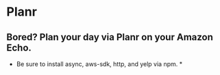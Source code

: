# Planr
## Bored? Plan your day via Planr on your Amazon Echo.
* Be sure to install async, aws-sdk, http, and yelp via npm. *
